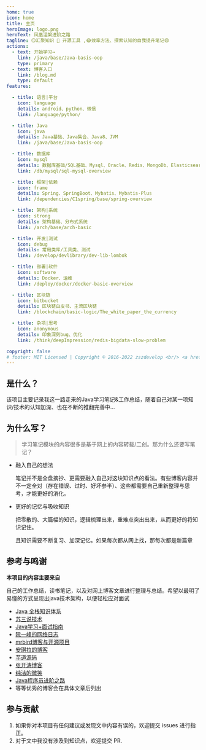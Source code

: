 ```yaml
---
home: true
icon: home
title: 主页
heroImage: logo.png
heroText: 凤凰涅槃进阶之路
tagline: 😏汇聚知识 🤖 开源工具 ,😂效率方法、探索认知的自我提升笔记😄
actions:
  - text: 开始学习→
    link: /java/base/Java-basis-oop
    type: primary
  - text: 博客入口
    link: /blog.md
    type: default
features:

  - title: 语言|平台
    icon: language
    details: android、python、微信
    link: /language/python/

  - title: Java
    icon: java
    details: Java基础、Java集合、Java8、JVM
    link: /java/base/Java-basis-oop

  - title: 数据库
    icon: mysql
    details: 数据库基础/SQL基础、Mysql、Oracle、Redis、MongoDb、Elasticsearch
    link: /db/mysql/sql-mysql-overview

  - title: 框架|依赖
    icon: frame
    details: Spring、SpringBoot、Mybatis、Mybatis-Plus
    link: /dependencies/C1spring/base/spring-overview

  - title: 架构|系统
    icon: strong
    details: 架构基础、分布式系统
    link: /arch/base/arch-basic

  - title: 开发|测试
    icon: debug
    details: 常用类库/工具类、测试
    link: /develop/devlibrary/dev-lib-lombok

  - title: 部署|软件
    icon: software
    details: Docker、运维
    link: /deploy/docker/docker-basic-overview

  - title: 区块链
    icon: bitbucket
    details: 区块链白皮书、主流区块链
    link: /blockchain/basic-logic/The_white_paper_the_currency

  - title: 杂项|思考
    icon: anonymous
    details: 印象深刻bug、优化
    link: /think/deepImpression/redis-bigdata-slow-problem

copyright: false
# footer: MIT Licensed | Copyright © 2016-2022 zszdevelop <br/> <a href="https://beian.miit.gov.cn">闽ICP备18001806号-1</a>
---
```


## 是什么？

该项目主要记录我这一路走来的Java学习笔记&工作总结，随着自己对某一项知识/技术的认知加深、也在不断的推翻完善中...

## 为什么写？

> 学习笔记模块的内容很多是基于网上的内容转载/二创。那为什么还要写笔记？

- 融入自己的想法

  笔记并不是全盘摘抄、更需要融入自己对这块知识点的看法。有些博客内容并不一定全对（存在错误、过时、好坏参半）、这些都需要自己重新整理与思考，才能更好的消化。

- 更好的记忆与吸收知识

  把零散的、大篇幅的知识，逻辑梳理出来，重难点突出出来，从而更好的将知识记住。

  且知识需要不断复习、加深记忆。如果每次都从网上找，那每次都是新篇章

## 参考与鸣谢

**本项目的内容主要来自**

自己的工作总结，读书笔记，以及对网上博客文章进行整理与总结。希望以最明了易懂的方式呈现出java技术架构，以便轻松应对面试

- [Java 全栈知识体系](https://pdai.tech/)
- [苏三说技术](https://mp.weixin.qq.com/s/XPyz_GSsLeae0pEAI_opcQ)
- [Java学习+面试指南](<https://github.com/Snailclimb/JavaGuide>)
- [阮一峰的网络日志](http://www.ruanyifeng.com/blog/)
- [mrbird博客与开源项目](https://github.com/wuyouzhuguli)
- [安琪拉的博客](https://blog.csdn.net/zhengwangzw?type=blog)
- [芋道源码](http://www.iocoder.cn/?qun)
- [张开涛博客](<https://www.iteye.com/blog/user/jinnianshilongnian>)
- [纯洁的微笑](http://www.ityouknow.com/)
- [Java程序员进阶之路](https://tobebetterjavaer.com/)
- 等等优秀的博客会在具体文章后列出

<!-- ## 公众号
## star趋势图

## 捐赠鼓励

开源不易，如果《Java 程序员进阶之路》对你有些帮助，可以请作者喝杯咖啡，算是对开源做出的一点点鼓励吧！

<div align="left">
    <img src="http://cdn.tobebetterjavaer.com/tobebetterjavaer/images/weixin-zhifu.png" width="260px">
</div> -->

## 参与贡献

1. 如果你对本项目有任何建议或发现文中内容有误的，欢迎提交 issues 进行指正。
2. 对于文中我没有涉及到知识点，欢迎提交 PR.
